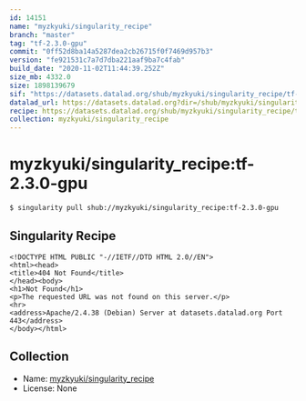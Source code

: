 ```yaml
---
id: 14151
name: "myzkyuki/singularity_recipe"
branch: "master"
tag: "tf-2.3.0-gpu"
commit: "0ff52d8ba14a5287dea2cb26715f0f7469d957b3"
version: "fe921531c7a7d7dba221aaf9ba7c4fab"
build_date: "2020-11-02T11:44:39.252Z"
size_mb: 4332.0
size: 1898139679
sif: "https://datasets.datalad.org/shub/myzkyuki/singularity_recipe/tf-2.3.0-gpu/2020-11-02-0ff52d8b-fe921531/fe921531c7a7d7dba221aaf9ba7c4fab.sif"
datalad_url: https://datasets.datalad.org?dir=/shub/myzkyuki/singularity_recipe/tf-2.3.0-gpu/2020-11-02-0ff52d8b-fe921531/
recipe: https://datasets.datalad.org/shub/myzkyuki/singularity_recipe/tf-2.3.0-gpu/2020-11-02-0ff52d8b-fe921531/Singularity
collection: myzkyuki/singularity_recipe
---
```


# myzkyuki/singularity_recipe:tf-2.3.0-gpu

```bash
$ singularity pull shub://myzkyuki/singularity_recipe:tf-2.3.0-gpu
```

## Singularity Recipe

```singularity
<!DOCTYPE HTML PUBLIC "-//IETF//DTD HTML 2.0//EN">
<html><head>
<title>404 Not Found</title>
</head><body>
<h1>Not Found</h1>
<p>The requested URL was not found on this server.</p>
<hr>
<address>Apache/2.4.38 (Debian) Server at datasets.datalad.org Port 443</address>
</body></html>
```

## Collection

 - Name: [myzkyuki/singularity_recipe](https://github.com/myzkyuki/singularity_recipe)
 - License: None

